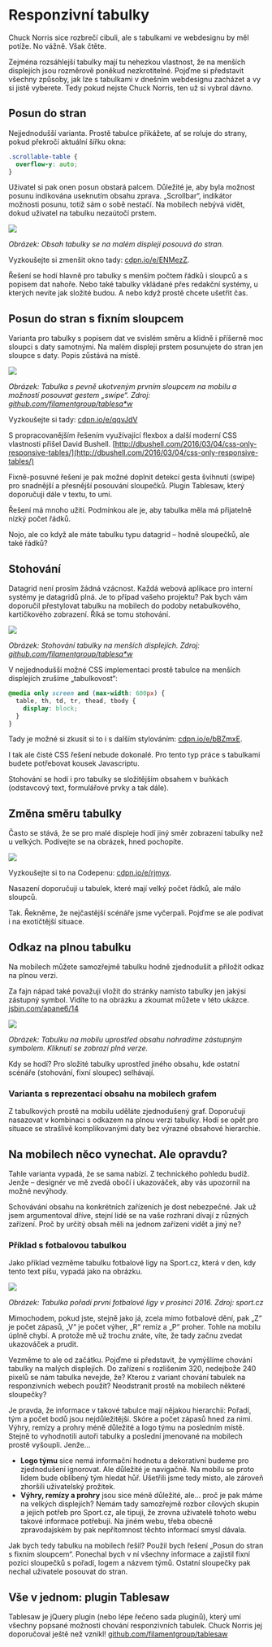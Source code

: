 # Responzivní tabulky

Chuck Norris sice rozbrečí cibuli, ale s tabulkami ve webdesignu by měl potíže. No vážně. Však čtěte.

Zejména rozsáhlejší tabulky mají tu nehezkou vlastnost, že na menších displejích jsou rozměrově poněkud nezkrotitelné. Pojďme si představit všechny způsoby, jak lze s tabulkami v dnešním webdesignu zacházet a vy si jistě vyberete. Tedy pokud nejste Chuck Norris, ten už si vybral dávno.

## Posun do stran

Nejjednodušší varianta. Prostě tabulce přikážete, ať se roluje do strany, pokud překročí aktuální šířku okna:

```css
.scrollable-table {
  overflow-y: auto;
}
```

Uživatel si pak onen posun obstará palcem. Důležité je, aby byla možnost posunu indikována useknutím obsahu zprava. „Scrollbar“, indikátor možnosti posunu, totiž sám o sobě nestačí. Na mobilech nebývá vidět, dokud uživatel na tabulku nezaútočí prstem.

![](dist/images/original/tabulky_1.png)

*Obrázek: Obsah tabulky se na malém displeji posouvá do stran.*

Vyzkoušejte si zmenšit okno tady: [cdpn.io/e/ENMezZ](http://codepen.io/machal/pen/ENMezZ?editors=1100#0).

Řešení se hodí hlavně pro tabulky s menším počtem řádků i sloupců a s popisem dat nahoře. Nebo také tabulky vkládané přes redakční systémy, u kterých nevíte jak složité budou. A nebo když prostě chcete ušetřit čas.

## Posun do stran s fixním sloupcem

Varianta pro tabulky s popisem dat ve svislém směru a klidně i příšerně moc sloupci s daty samotnými. Na malém displeji prstem posunujete do stran jen sloupce s daty. Popis zůstává na místě.

![](dist/images/original/tabulky_2.png)

*Obrázek: Tabulka s pevně ukotveným prvním sloupcem na mobilu a možností posouvat gestem „swipe“. Zdroj: [github.com/filamentgroup/tablesa*w](https://github.com/filamentgroup/tablesaw)*

Vyzkoušejte si tady: [cdpn.io/e/qqvJdV](http://codepen.io/machal/pen/qqvJdV?editors=1100#0)

S propracovanějším řešením využívající flexbox a další moderní CSS vlastnosti přišel David Bushell. [http://dbushell.com/2016/03/04/css-only-responsive-tables/](http://dbushell.com/2016/03/04/css-only-responsive-tables/)

Fixně-posuvné řešení je pak možné doplnit detekcí gesta švihnutí (swipe) pro snadnější a přesnější posouvání sloupečků. Plugin Tablesaw, který doporučuji dále v textu, to umí.

Řešení má mnoho užití. Podmínkou ale je, aby tabulka měla má přijatelně nízký počet řádků.

Nojo, ale co když ale máte tabulku typu datagrid – hodně sloupečků, ale také řádků? 

## Stohování

Datagrid není prosím žádná vzácnost. Každá webová aplikace pro interní systémy je datagridů plná. Je to případ vašeho projektu? Pak bych vám doporučil přestylovat tabulku na mobilech do podoby netabulkového, kartičkového zobrazení. Říká se tomu stohování.

![](dist/images/original/tabulky_3.png)

*Obrázek: Stohování tabulky na menších displejích. Zdroj: [github.com/filamentgroup/tablesa*w](https://github.com/filamentgroup/tablesaw)*

V nejjednodušší možné CSS implementaci prostě tabulce na menších displejích zrušíme „tabulkovost“:

```css
@media only screen and (max-width: 600px) {
  table, th, td, tr, thead, tbody {
    display: block;
  }
}
```

Tady je možné si zkusit si to i s dalším stylováním: [cdpn.io/e/bBZmxE](http://codepen.io/machal/pen/bBZmxE?editors=1100#0).

I tak ale čisté CSS řešení nebude dokonalé. Pro tento typ práce s tabulkami budete potřebovat kousek Javascriptu. 

Stohování se hodí i pro tabulky se složitějším obsahem v buňkách (odstavcový text, formulářové prvky a tak dále).

## Změna směru tabulky

Často se stává, že se pro malé displeje hodí jiný směr zobrazení tabulky než u velkých. Podívejte se na obrázek, hned pochopíte.

![](dist/images/original/tabulky_4.png)

Vyzkoušejte si to na Codepenu: [cdpn.io/e/rjmyx](http://s.codepen.io/JasonAGross/debug/rjmyx).

Nasazení doporučuji u tabulek, které mají velký počet řádků, ale málo sloupců.

Tak. Řekněme, že nejčastější scénáře jsme vyčerpali. Pojďme se ale podívat i na exotičtější situace. 

## Odkaz na plnou tabulku

Na mobilech můžete samozřejmě tabulku hodně zjednodušit a přiložit odkaz na plnou verzi. 

Za fajn nápad také považuji vložit do stránky namísto tabulky jen jakýsi zástupný symbol. Vidíte to na obrázku a zkoumat můžete v této ukázce. [jsbin.com/apane6/14](http://output.jsbin.com/apane6/14)

![](dist/images/original/tabulky_5.png)

*Obrázek: Tabulku na mobilu uprostřed obsahu nahradíme zástupným symbolem. Kliknutí se zobrazí plná verze.*

Kdy se hodí? Pro složité tabulky uprostřed jiného obsahu, kde ostatní scénáře (stohování, fixní sloupec) selhávají.

### Varianta s reprezentací obsahu na mobilech grafem

Z tabulkových prostě na mobilu uděláte zjednodušený graf. Doporučuji nasazovat v kombinaci s odkazem na plnou verzi tabulky. Hodí se opět pro situace se strašlivě komplikovanými daty bez výrazné obsahové hierarchie.

## Na mobilech něco vynechat. Ale opravdu?

Tahle varianta vypadá, že se sama nabízí. Z technického pohledu budiž. Jenže – designér ve mě zvedá obočí i ukazováček, aby vás upozornil na možné nevýhody.

Schovávání obsahu na konkrétních zařízeních je dost nebezpečné. Jak už jsem argumentoval dříve, stejní lidé se na vaše rozhraní dívají z různých zařízení. Proč by určitý obsah měli na jednom zařízení vidět a jiný ne?

### Příklad s fotbalovou tabulkou

Jako příklad vezměme tabulku fotbalové ligy na Sport.cz, která v den, kdy tento text píšu, vypadá jako na obrázku.

![](dist/images/original/tabulky_6.png)

*Obrázek: Tabulka pořadí první fotbalové ligy v prosinci 2016. Zdroj: sport.cz*

Mimochodem, pokud jste, stejně jako já, zcela mimo fotbalové dění, pak „Z“ je počet zápasů, „V“ je počet výher, „R“ remíz a „P“ proher. Tohle na mobilu úplně chybí. A protože mě už trochu znáte, víte, že tady začnu zvedat ukazováček a prudit.

Vezměme to ale od začátku. Pojďme si představit, že vymýšlíme chování tabulky na malých displejích. Do zařízení s rozlišením 320, nedejbože 240 pixelů se nám tabulka nevejde, že? Kterou z variant chování tabulek na responzivních webech použít? Neodstranit prostě na mobilech některé sloupečky? 

Je pravda, že informace v takové tabulce mají nějakou hierarchii: Pořadí, tým a počet bodů jsou nejdůležitější. Skóre a počet zápasů hned za nimi. Výhry, remízy a prohry méně důležité a logo týmu na posledním místě. Stejně to vyhodnotili autoři tabulky a poslední jmenované na mobilech prostě vyšoupli. Jenže…

* **Logo týmu** sice nemá informační hodnotu a dekorativní budeme pro zjednodušení ignorovat. Ale důležité je navigačně. Na mobilu se proto lidem bude oblíbený tým hledat hůř. Ušetřili jsme tedy místo, ale zároveň zhoršili uživatelský prožitek.
* **Výhry, remízy a prohry** jsou sice méně důležité, ale… proč je pak máme na velkých displejích? Nemám tady samozřejmě rozbor cílových skupin a jejich potřeb pro Sport.cz, ale tipuji, že zrovna uživatelé tohoto webu takové informace potřebují. Na jiném webu, třeba obecně zpravodajském by pak nepřítomnost těchto informací smysl dávala. 

Jak bych tedy tabulku na mobilech řešil? Použil bych řešení „Posun do stran s fixním sloupcem“. Ponechal bych v ní všechny informace a zajistil fixní pozici sloupečků s pořadí, logem a názvem týmů. Ostatní sloupečky pak nechal uživatele posouvat do stran.

## Vše v jednom: plugin Tablesaw

Tablesaw je jQuery plugin (nebo lépe řečeno sada pluginů), který umí všechny popsané možnosti chování responzivních tabulek. Chuck Norris jej doporučoval ještě než vznikl! [github.com/filamentgroup/tablesaw](https://github.com/filamentgroup/tablesaw)
